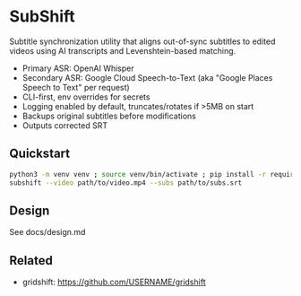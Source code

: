 # SubShift

Subtitle synchronization utility that aligns out-of-sync subtitles to edited videos using AI transcripts and Levenshtein-based matching.

- Primary ASR: OpenAI Whisper
- Secondary ASR: Google Cloud Speech-to-Text (aka "Google Places Speech to Text" per request)
- CLI-first, env overrides for secrets
- Logging enabled by default, truncates/rotates if >5MB on start
- Backups original subtitles before modifications
- Outputs corrected SRT

## Quickstart

```bash
python3 -m venv venv ; source venv/bin/activate ; pip install -r requirements.txt
subshift --video path/to/video.mp4 --subs path/to/subs.srt
```

## Design
See docs/design.md

## Related
- gridshift: https://github.com/USERNAME/gridshift

